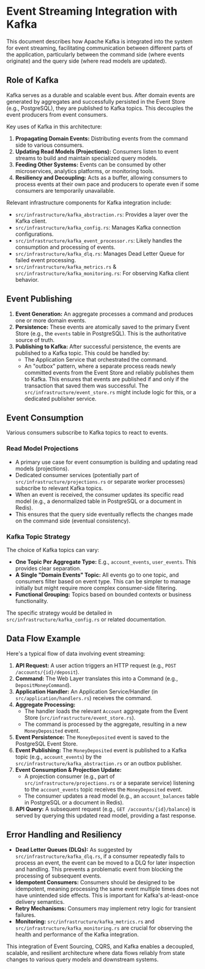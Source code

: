 # Event Streaming Integration with Kafka

This document describes how Apache Kafka is integrated into the system for event streaming, facilitating communication between different parts of the application, particularly between the command side (where events originate) and the query side (where read models are updated).

## Role of Kafka

Kafka serves as a durable and scalable event bus. After domain events are generated by aggregates and successfully persisted in the Event Store (e.g., PostgreSQL), they are published to Kafka topics. This decouples the event producers from event consumers.

Key uses of Kafka in this architecture:
1.  **Propagating Domain Events:** Distributing events from the command side to various consumers.
2.  **Updating Read Models (Projections):** Consumers listen to event streams to build and maintain specialized query models.
3.  **Feeding Other Systems:** Events can be consumed by other microservices, analytics platforms, or monitoring tools.
4.  **Resiliency and Decoupling:** Acts as a buffer, allowing consumers to process events at their own pace and producers to operate even if some consumers are temporarily unavailable.

Relevant infrastructure components for Kafka integration include:
*   `src/infrastructure/kafka_abstraction.rs`: Provides a layer over the Kafka client.
*   `src/infrastructure/kafka_config.rs`: Manages Kafka connection configurations.
*   `src/infrastructure/kafka_event_processor.rs`: Likely handles the consumption and processing of events.
*   `src/infrastructure/kafka_dlq.rs`: Manages Dead Letter Queue for failed event processing.
*   `src/infrastructure/kafka_metrics.rs` & `src/infrastructure/kafka_monitoring.rs`: For observing Kafka client behavior.

## Event Publishing

1.  **Event Generation:** An aggregate processes a command and produces one or more domain events.
2.  **Persistence:** These events are atomically saved to the primary Event Store (e.g., the `events` table in PostgreSQL). This is the authoritative source of truth.
3.  **Publishing to Kafka:** After successful persistence, the events are published to a Kafka topic. This could be handled by:
    *   The Application Service that orchestrated the command.
    *   An "outbox" pattern, where a separate process reads newly committed events from the Event Store and reliably publishes them to Kafka. This ensures that events are published if and only if the transaction that saved them was successful. The `src/infrastructure/event_store.rs` might include logic for this, or a dedicated publisher service.

## Event Consumption

Various consumers subscribe to Kafka topics to react to events.

### Read Model Projections

*   A primary use case for event consumption is building and updating read models (projections).
*   Dedicated consumer services (potentially part of `src/infrastructure/projections.rs` or separate worker processes) subscribe to relevant Kafka topics.
*   When an event is received, the consumer updates its specific read model (e.g., a denormalized table in PostgreSQL or a document in Redis).
*   This ensures that the query side eventually reflects the changes made on the command side (eventual consistency).

### Kafka Topic Strategy

The choice of Kafka topics can vary:
*   **One Topic Per Aggregate Type:** E.g., `account_events`, `user_events`. This provides clear separation.
*   **A Single "Domain Events" Topic:** All events go to one topic, and consumers filter based on event type. This can be simpler to manage initially but might require more complex consumer-side filtering.
*   **Functional Grouping:** Topics based on bounded contexts or business functionality.

The specific strategy would be detailed in `src/infrastructure/kafka_config.rs` or related documentation.

## Data Flow Example

Here's a typical flow of data involving event streaming:

1.  **API Request:** A user action triggers an HTTP request (e.g., `POST /accounts/{id}/deposit`).
2.  **Command:** The Web Layer translates this into a Command (e.g., `DepositMoneyCommand`).
3.  **Application Handler:** An Application Service/Handler (in `src/application/handlers.rs`) receives the command.
4.  **Aggregate Processing:**
    *   The handler loads the relevant `Account` aggregate from the Event Store (`src/infrastructure/event_store.rs`).
    *   The command is processed by the aggregate, resulting in a new `MoneyDeposited` event.
5.  **Event Persistence:** The `MoneyDeposited` event is saved to the PostgreSQL Event Store.
6.  **Event Publishing:** The `MoneyDeposited` event is published to a Kafka topic (e.g., `account_events`) by the `src/infrastructure/kafka_abstraction.rs` or an outbox publisher.
7.  **Event Consumption & Projection Update:**
    *   A projection consumer (e.g., part of `src/infrastructure/projections.rs` or a separate service) listening to the `account_events` topic receives the `MoneyDeposited` event.
    *   The consumer updates a read model (e.g., an `account_balances` table in PostgreSQL or a document in Redis).
8.  **API Query:** A subsequent request (e.g., `GET /accounts/{id}/balance`) is served by querying this updated read model, providing a fast response.

## Error Handling and Resiliency

*   **Dead Letter Queues (DLQs):** As suggested by `src/infrastructure/kafka_dlq.rs`, if a consumer repeatedly fails to process an event, the event can be moved to a DLQ for later inspection and handling. This prevents a problematic event from blocking the processing of subsequent events.
*   **Idempotent Consumers:** Consumers should be designed to be idempotent, meaning processing the same event multiple times does not have unintended side effects. This is important for Kafka's at-least-once delivery semantics.
*   **Retry Mechanisms:** Consumers may implement retry logic for transient failures.
*   **Monitoring:** `src/infrastructure/kafka_metrics.rs` and `src/infrastructure/kafka_monitoring.rs` are crucial for observing the health and performance of the Kafka integration.

This integration of Event Sourcing, CQRS, and Kafka enables a decoupled, scalable, and resilient architecture where data flows reliably from state changes to various query models and downstream systems.
